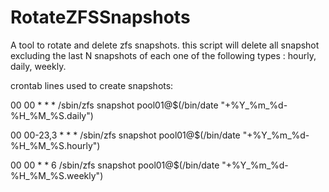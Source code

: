 # RotateZFSSnapshots

A tool to rotate and delete zfs snapshots.
this script will delete all snapshot excluding the last N snapshots
of each one of the following types : hourly, daily, weekly.

crontab lines used to create snapshots:

00 00 * * * /sbin/zfs snapshot pool01@$(/bin/date "+\%Y_\%m_\%d-\%H_\%M_\%S.daily")

00 00-23,3 * * * /sbin/zfs snapshot pool01@$(/bin/date "+\%Y_\%m_\%d-\%H_\%M_\%S.hourly")

00 00 * * 6 /sbin/zfs snapshot pool01@$(/bin/date "+\%Y_\%m_\%d-\%H_\%M_\%S.weekly")

